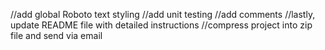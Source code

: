 //add global Roboto text styling
//add unit testing
//add comments
//lastly, update README file with detailed instructions
//compress project into zip file and send via email
